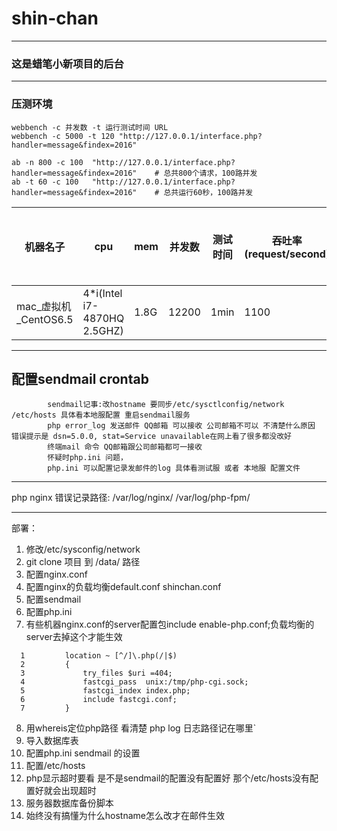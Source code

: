 # shin-chan
---
### 这是蜡笔小新项目的后台
---
### 压测环境
```
webbench -c 并发数 -t 运行测试时间 URL
webbench -c 5000 -t 120 "http://127.0.0.1/interface.php?handler=message&findex=2016"

ab -n 800 -c 100  "http://127.0.0.1/interface.php?handler=message&findex=2016"    # 总共800个请求，100路并发
ab -t 60 -c 100   "http://127.0.0.1/interface.php?handler=message&findex=2016"    # 总共运行60秒，100路并发

```

机器名子 | cpu | mem | 并发数 | 测试时间 |吞吐率(request/second) | 并发请求平均耗时(ms)| 
--- | --- |--- | --- | --- | --- | ---
mac_虚拟机_CentOS6.5|4*i(Intel i7-4870HQ 2.5GHZ)| 1.8G | 12200 | 1min | 1100 | 0.962
---
配置sendmail crontab 
---
```
        sendmail记事:改hostname 要同步/etc/sysctlconfig/network /etc/hosts 具体看本地服配置 重启sendmail服务
        php error_log 发送邮件 QQ邮箱 可以接收 公司邮箱不可以 不清楚什么原因 错误提示是 dsn=5.0.0, stat=Service unavailable在网上看了很多都没改好
        终端mail 命令 QQ邮箱跟公司邮箱都可一接收
        怀疑时php.ini 问题，  
        php.ini 可以配置记录发邮件的log 具体看测试服 或者 本地服 配置文件
```
---
php nginx 错误记录路径:
/var/log/nginx/
/var/log/php-fpm/

---
部署：
>
1. 修改/etc/sysconfig/network
2. git clone 项目 到 /data/ 路径
3. 配置nginx.conf
4. 配置nginx的负载均衡default.conf shinchan.conf
5. 配置sendmail
6. 配置php.ini
7. 有些机器nginx.conf的server配置包include enable-php.conf;负载均衡的server去掉这个才能生效
```
  1         location ~ [^/]\.php(/|$)
  2         {
  3             try_files $uri =404;
  4             fastcgi_pass  unix:/tmp/php-cgi.sock;
  5             fastcgi_index index.php;
  6             include fastcgi.conf;
  7         }
```
8. 用whereis定位php路径 看清楚 php log 日志路径记在哪里`
9. 导入数据库表
10. 配置php.ini sendmail 的设置
11. 配置/etc/hosts
12. php显示超时要看 是不是sendmail的配置没有配置好 那个/etc/hosts没有配置好就会出现超时
13. 服务器数据库备份脚本
14. 始终没有搞懂为什么hostname怎么改才在邮件生效
